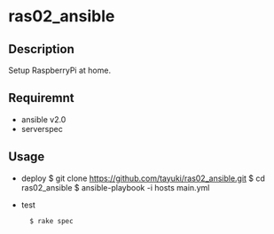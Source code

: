# ras02_ansible

## Description
Setup RaspberryPi at home.

## Requiremnt
- ansible v2.0
- serverspec


## Usage
- deploy
		$ git clone https://github.com/tayuki/ras02_ansible.git
		$ cd ras02_ansible
		$ ansible-playbook -i hosts main.yml

- test

		$ rake spec

## 
